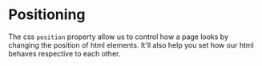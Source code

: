 # Positioning

The css `position` property allow us to control how a page looks by changing the position of html elements. It'll also help you set how our html behaves respective to each other.